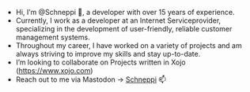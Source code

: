 - Hi, I’m @Schneppi 👋, a developer with over 15 years of experience.
- Currently, I work as a developer at an Internet Serviceprovider, specializing in the development of user-friendly, reliable customer management systems.
- Throughout my career, I have worked on a variety of projects and am always striving to improve my skills and stay up-to-date.
- I’m looking to collaborate on Projects written in Xojo (https://www.xojo.com)
- Reach out to me via Mastodon -> [Schneppi](https://mastodon.social/@schneppsa) 📫

<!---
Schneppi/Schneppi is a ✨ special ✨ repository because its `README.md` (this file) appears on your GitHub profile.
You can click the Preview link to take a look at your changes.
--->
